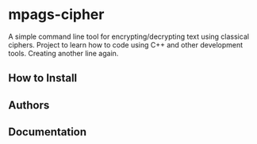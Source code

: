 # mpags-cipher
A simple command line tool for encrypting/decrypting text using classical ciphers.
Project to learn how to code using C++ and other development tools.
Creating another line again.

## How to Install

## Authors

## Documentation